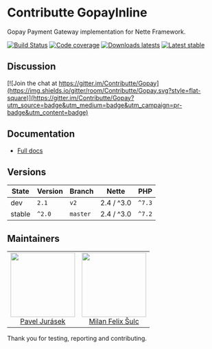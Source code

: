 # Contributte GopayInline

Gopay Payment Gateway implementation for Nette Framework.

[![Build Status](https://img.shields.io/travis/contributte/gopay-inline.svg?style=flat-square)](https://travis-ci.org/contributte/gopay-inline)
[![Code coverage](https://img.shields.io/coveralls/contributte/gopay-inline.svg?style=flat-square)](https://coveralls.io/r/Contributte/GopayInline)
[![Downloads latests](https://img.shields.io/packagist/dt/markette/gopay-inline.svg?style=flat-square)](https://packagist.org/packages/markette/gopay-inline)
[![Latest stable](https://img.shields.io/packagist/v/markette/gopay-inline.svg?style=flat-square)](https://packagist.org/packages/markette/gopay-inline)

## Discussion

[![Join the chat at https://gitter.im/Contributte/Gopay](https://img.shields.io/gitter/room/Contributte/Gopay.svg?style=flat-square)](https://gitter.im/Contributte/Gopay?utm_source=badge&utm_medium=badge&utm_campaign=pr-badge&utm_content=badge)

## Documentation

- [Full docs](.docs/README.md)

## Versions

| State       | Version | Branch   | Nette       | PHP     |
|-------------|---------|----------|-------------|---------|
| dev         | `2.1`  | `v2`      | 2.4 / ^3.0  | `^7.3`  |
| stable      | `^2.0`  | `master` | 2.4 / ^3.0  | `^7.2`  |

## Maintainers

<table>
  <tbody>
    <tr>
      <td align="center">
        <a href="https://github.com/f3l1x">
            <img width="150" height="150" src="https://avatars2.githubusercontent.com/u/1270132?v=4">
        </a>
        </br>
        <a href="https://github.com/paveljurasek">Pavel Jurásek</a>
      </td>
      <td align="center">
        <a href="https://github.com/f3l1x">
            <img width="150" height="150" src="https://avatars2.githubusercontent.com/u/538058?v=3&s=150">
        </a>
        </br>
        <a href="https://github.com/f3l1x">Milan Felix Šulc</a>
      </td>
    </tr>
  </tbody>
</table>

Thank you for testing, reporting and contributing.
